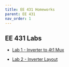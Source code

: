 ```yaml
---
title: EE 431 Homeworks
parent: EE 431
nav_order: 1
---
```


## EE 431 Labs
- [Lab 1 - Inverter to 4t1 Mux](labs/lab1/431_lab1.md) 

- [Lab 2 - Inverter Layout](labs/lab2/431_lab2.md) 
